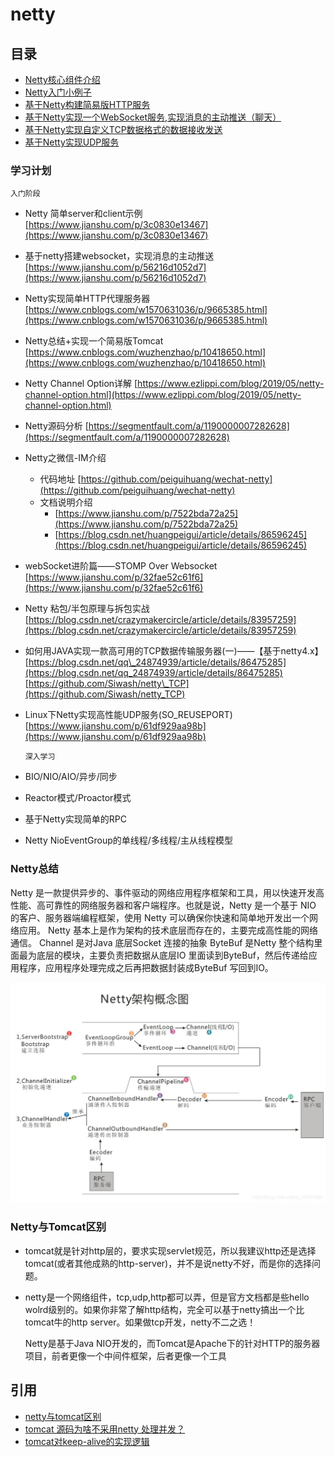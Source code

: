 # netty

## 目录

* [Netty核心组件介绍](http://note.youdao.com/noteshare?id=220ac83ee37543ea9d761699bf5915d8&sub=wcp157838393679928)
* [Netty入门小例子](https://github.com/zhonghuasheng/JAVA/tree/master/netty)
* [基于Netty构建简易版HTTP服务](https://github.com/zhonghuasheng/JAVA/tree/master/netty)
* [基于Netty实现一个WebSocket服务,实现消息的主动推送（聊天）](https://github.com/zhonghuasheng/JAVA/tree/master/netty)
* [基于Netty实现自定义TCP数据格式的数据接收发送](https://github.com/zhonghuasheng/JAVA/tree/master/netty)
* [基于Netty实现UDP服务](https://github.com/zhonghuasheng/JAVA/tree/master/netty)

### 学习计划

`入门阶段`

* Netty 简单server和client示例 [https://www.jianshu.com/p/3c0830e13467](https://www.jianshu.com/p/3c0830e13467)
* 基于netty搭建websocket，实现消息的主动推送 [https://www.jianshu.com/p/56216d1052d7](https://www.jianshu.com/p/56216d1052d7)
* Netty实现简单HTTP代理服务器 [https://www.cnblogs.com/w1570631036/p/9665385.html](https://www.cnblogs.com/w1570631036/p/9665385.html)
* Netty总结+实现一个简易版Tomcat [https://www.cnblogs.com/wuzhenzhao/p/10418650.html](https://www.cnblogs.com/wuzhenzhao/p/10418650.html)
* Netty Channel Option详解 [https://www.ezlippi.com/blog/2019/05/netty-channel-option.html](https://www.ezlippi.com/blog/2019/05/netty-channel-option.html)
* Netty源码分析 [https://segmentfault.com/a/1190000007282628](https://segmentfault.com/a/1190000007282628)
* Netty之微信-IM介绍
  * 代码地址 [https://github.com/peiguihuang/wechat-netty](https://github.com/peiguihuang/wechat-netty)
  * 文档说明介绍
    * [https://www.jianshu.com/p/7522bda72a25](https://www.jianshu.com/p/7522bda72a25)
    * [https://blog.csdn.net/huangpeigui/article/details/86596245](https://blog.csdn.net/huangpeigui/article/details/86596245)
* webSocket进阶篇——STOMP Over Websocket [https://www.jianshu.com/p/32fae52c61f6](https://www.jianshu.com/p/32fae52c61f6)
* Netty 粘包/半包原理与拆包实战 [https://blog.csdn.net/crazymakercircle/article/details/83957259](https://blog.csdn.net/crazymakercircle/article/details/83957259)
* 如何用JAVA实现一款高可用的TCP数据传输服务器\(一\)——【基于netty4.x】 [https://blog.csdn.net/qq\_24874939/article/details/86475285](https://blog.csdn.net/qq_24874939/article/details/86475285) [https://github.com/Siwash/netty\_TCP](https://github.com/Siwash/netty_TCP)
* Linux下Netty实现高性能UDP服务\(SO\_REUSEPORT\) [https://www.jianshu.com/p/61df929aa98b](https://www.jianshu.com/p/61df929aa98b)

  `深入学习`

* BIO/NIO/AIO/异步/同步
* Reactor模式/Proactor模式
* 基于Netty实现简单的RPC
* Netty NioEventGroup的单线程/多线程/主从线程模型

### Netty总结

Netty 是一款提供异步的、事件驱动的网络应用程序框架和工具，用以快速开发高性能、高可靠性的网络服务器和客户端程序。也就是说，Netty 是一个基于 NIO 的客户、服务器端编程框架，使用 Netty 可以确保你快速和简单地开发出一个网络应用。 Netty 基本上是作为架构的技术底层而存在的，主要完成高性能的网络通信。 Channel 是对Java 底层Socket 连接的抽象 ByteBuf 是Netty 整个结构里面最为底层的模块，主要负责把数据从底层IO 里面读到ByteBuf，然后传递给应用程序，应用程序处理完成之后再把数据封装成ByteBuf 写回到IO。

![](../.gitbook/assets/netty-architecture.png)

### Netty与Tomcat区别

* tomcat就是针对http层的，要求实现servlet规范，所以我建议http还是选择tomcat\(或者其他成熟的http-server\)，并不是说netty不好，而是你的选择问题。
* netty是一个网络组件，tcp,udp,http都可以弄，但是官方文档都是些hello wolrd级别的。如果你非常了解http结构，完全可以基于netty搞出一个比tomcat牛的http server。如果做tcp开发，netty不二之选！

  Netty是基于Java NIO开发的，而Tomcat是Apache下的针对HTTP的服务器项目，前者更像一个中间件框架，后者更像一个工具

## 引用

* [netty与tomcat区别](https://blog.csdn.net/fqwgc8/article/details/50291781)
* [tomcat 源码为啥不采用netty 处理并发？](https://www.zhihu.com/question/53498767)
* [tomcat对keep-alive的实现逻辑](http://hongjiang.info/how-tomcat-implements-keep-alive/)

